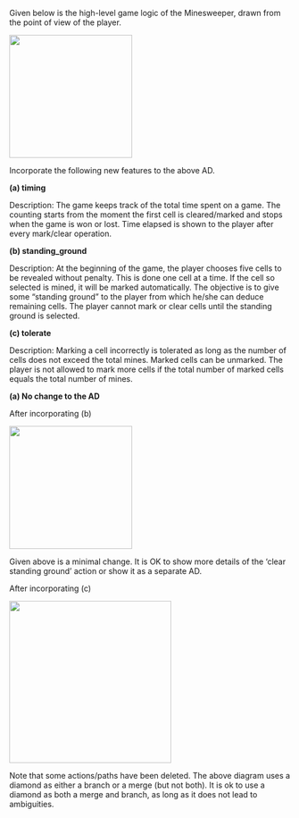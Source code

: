 <panel header="Q: Adding features to Minesweeper AD :three:">
<question has-input="true">

Given below is the high-level game logic of the Minesweeper, drawn from the point of view of the player.

<img src="{{baseUrl}}/uml/activityDiagrams/basicNotations/combined/images/minesweeperQuestion.png" height="220" />
<p/>

Incorporate the following new features to the above AD.

**(a) timing**

Description: The game keeps track of the total time spent on a game. The counting starts from the moment the first cell is cleared/marked and stops when the game is won or lost. Time elapsed is shown to the player after every mark/clear operation.

**(b) standing_ground**

Description: At the beginning of the game, the player chooses five cells to be revealed without penalty. This is done one cell at a time. If the cell so selected is mined, it will be marked automatically. The objective is to give some “standing ground” to the player from which he/she can deduce remaining cells. The player cannot mark or clear cells until the standing ground is selected.

**(c) tolerate**

Description: Marking a cell incorrectly is tolerated as long as the number of cells does not exceed the total mines. Marked cells can be unmarked. The player is not allowed to mark more cells if the total number of marked cells equals the total number of mines.

<div slot="answer">

**(a) No change to the AD**

After incorporating (b)

<img src="{{baseUrl}}/uml/activityDiagrams/basicNotations/combined/images/minesweeperAnswerA.png" height="220" />
<p/>

Given above is a minimal change. It is OK to show more details of the ‘clear standing ground’ action or show it as a separate AD.

After incorporating (c)

<img src="{{baseUrl}}/uml/activityDiagrams/basicNotations/combined/images/minesweeperAnswerB.png" height="290" />
<p/>

Note that some actions/paths have been deleted. The above diagram uses a diamond as either a branch or a merge (but not both). It is ok to use a diamond as both a merge and branch, as long as it does not lead to ambiguities.

</div>
</question>
</panel>
